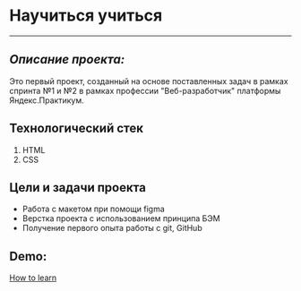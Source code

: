 # Научиться учиться
------
## *Описание проекта:*
Это первый проект, созданный на основе поставленных задач в рамках спринта №1 и №2 в рамках профессии "Веб-разработчик" платформы Яндекс.Практикум.

## Технологический стек
 1. HTML
 2. CSS

## Цели и задачи проекта
* Работа с макетом при помощи figma
* Верстка проекта с использованием принципа БЭМ
* Получение первого опыта работы с git, GitHub

## Demo:
[How to learn](https://a-trsv.github.io/how-to-learn/)
